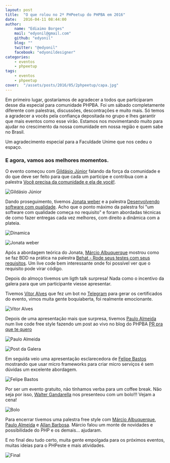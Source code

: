 ```yaml
---
layout: post
title:  "O que rolou no 2º PHPeetup do PHPBA em 2016"
date:   2016-04-11 08:44:00
author: 
    name: "Ediaimo Borges"
    mail: "edyonil@gmail.com"
    github: "edyonil"
    blog: ""
    twitter: "@edyonil"
    facebook: "edyonildesigner"
categories: 
    - eventos
    - phpeetup
tags: 
    - eventos
    - phpeetup
cover:  "/assets/posts/2016/05/2phpeetup/capa.jpg"
---
```


Em primeiro lugar, gostaríamos de agradecer a todos que participaram desse dia especial para comunidade PHPBA. Foi um sábado completamente diferente com palestras, discussões, descontrações e muito mais. Só temos a agradecer a vocês pela confiança depositada no grupo e lhes garantir que mais eventos como esse virão. Estamos nos movimentando muito para ajudar no crescimento da nossa comunidade em nossa região e quem sabe no Brasil.

Um agradecimento especial para a Faculdade Unime que nos cedeu o espaço.

### E agora, vamos aos melhores momentos.

O evento começou com [Gildásio Júnior](https://github.com/gjuniioor) falando da força da comunidade e do que deve ser feito para que cada um participe e contribua com a palestra [Você precisa da comunidade e ela de você!](https://gjuniioor.github.io/talks/voce-precisa-da-comunidade/).

![Gildásio Júnior](/assets/posts/2016/05/2phpeetup/gildasio.jpg)

Dando proseguimento, tivemos [Jonata weber](https://github.com/jonataa) e a palestra [Desenvolvendo software com qualidade](). Acho que o ponto máximo da palestra foi "um software com qualidade começa no requisito" e foram abordadas técnicas de como fazer entregas cada vez melhores, com direito a dinâmica com a plateia.

![Dinamica](/assets/posts/2016/05/2phpeetup/dinamica.jpg)

![Jonata weber](/assets/posts/2016/05/2phpeetup/jonata.jpg)

Após a abordagem teórica do Jonata, [Márcio Albuquerque](https://github.com/mlalbuquerque) mostrou como se faz BDD na prática na palestra [Behat - Rode seus testes com seus requisitos](). Um live code bem interessante onde foi possível ver que o requisito pode virar código.


Depois do almoço tivemos um ligth talk surpresa! Nada como o incentivo da galera para que um participante viesse apresentar.

Tivemos [Vitor Alves]() que fez um bot no [Telegram](https://web.telegram.org/#/im?p=@phpeetup_bot) para gerar os certificados do evento, vimos muita gente boquiaberta, foi realmente emocionante. 

![Vitor Alves](/assets/posts/2016/05/2phpeetup/vitor.jpg)

Depois de uma apresentação mais que surpresa, tivemos [Paulo Almeida](https://github.com/paulodealmeida) num live code free style fazendo um post ao vivo no blog do PHPBA [PR pra que te quero](http://phpba.com.br/post-da-galera/)

![Paulo Almeida](/assets/posts/2016/05/2phpeetup/paulo.jpg)

![Post da Galera](/assets/posts/2016/05/2phpeetup/post-da-galera.jpg)

Em seguida veio uma apresentação esclarecedora de [Felipe Bastos](https://github.com/felipebastosweb) mostrando que usar micro frameworks para criar micro serviços é sem dúvidas um excelente abordagem.

![Felipe Bastos](/assets/posts/2016/05/2phpeetup/felipe.jpg)

Por ser um evento gratuito, não tínhamos verba para um coffee break. Não seja por isso, [Walter Gandarella](https://github.com/wgbn) nos presenteou com um bolo!!! Vejam a cena!

![Bolo](/assets/posts/2016/05/2phpeetup/bolo.jpg)

Para encerrar tivemos uma palestra free style com [Márcio Albuquerque](https://github.com/mlalbuquerque), [Paulo Almeida](https://github.com/paulodealmeida) e [Allan Barbosa](https://github.com/allanbarbosa).
Márcio falou um monte de novidades e possibilidade do PHP e os demais... ajudaram.

E no final deu tudo certo, muita gente empolgada para os próximos eventos, muitas ideias para o PHPeste e mais atividades.

![Final](/assets/posts/2016/05/2phpeetup/final.jpg)
